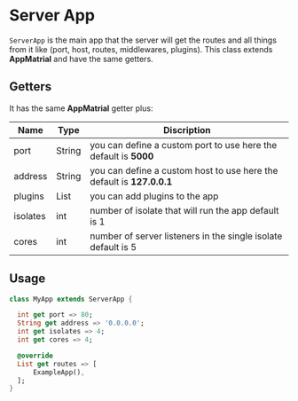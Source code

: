 # Server App

`ServerApp` is the main app that the server will get the routes and all things from it like (port, host, routes, middlewares, plugins).
This class extends __AppMatrial__ and have the same getters.

## Getters

It has the same __AppMatrial__ getter plus:

|Name|Type|Discription|
|----|-----|-----------|
|port|String|you can define a custom port to use here the default is __5000__|
|address|String|you can define a custom host to use here the default is __127.0.0.1__|
|plugins|List|you can add plugins to the app|
|isolates|int|number of isolate that will run the app default is 1|
|cores|int|number of server listeners in the single isolate default is 5|

## Usage

```dart
class MyApp extends ServerApp {

  int get port => 80;
  String get address => '0.0.0.0';
  int get isolates => 4;
  int get cores => 4;

  @override
  List get routes => [
      ExampleApp(),
  ];
}
```